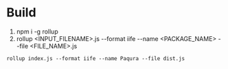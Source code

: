 # Build

1) npm i -g rollup
2) rollup <INPUT_FILENAME>.js --format iife --name <PACKAGE_NAME> --file <FILE_NAME>.js
```
rollup index.js --format iife --name Paqura --file dist.js
```